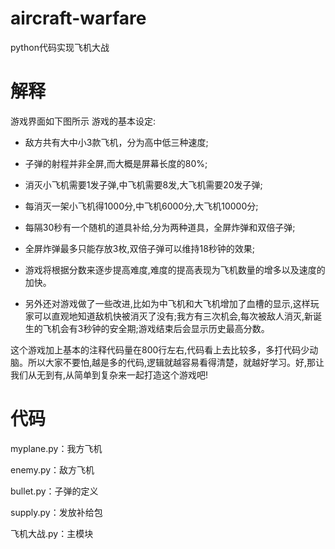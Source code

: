 # aircraft-warfare
python代码实现飞机大战

# 解释
游戏界面如下图所示
游戏的基本设定:

- 敌方共有大中小3款飞机，分为高中低三种速度;

- 子弹的射程并非全屏,而大概是屏幕长度的80%;

- 消灭小飞机需要1发子弹,中飞机需要8发,大飞机需要20发子弹;
- 每消灭一架小飞机得1000分,中飞机6000分,大飞机10000分;

- 每隔30秒有一个随机的道具补给,分为两种道具，全屏炸弹和双倍子弹;

- 全屏炸弹最多只能存放3枚,双倍子弹可以维持18秒钟的效果;

- 游戏将根据分数来逐步提高难度,难度的提高表现为飞机数量的增多以及速度的加快。

- 另外还对游戏做了一些改进,比如为中飞机和大飞机增加了血槽的显示,这样玩家可以直观地知道敌机快被消灭了没有;我方有三次机会,每次被敌人消灭,新诞生的飞机会有3秒钟的安全期;游戏结束后会显示历史最高分数。

这个游戏加上基本的注释代码量在800行左右,代码看上去比较多，多打代码少动脑。所以大家不要怕,越是多的代码,逻辑就越容易看得清楚，就越好学习。好,那让我们从无到有,从简单到复杂来一起打造这个游戏吧!

# 代码
myplane.py：我方飞机

enemy.py：敌方飞机

bullet.py：子弹的定义

supply.py：发放补给包

飞机大战.py：主模块